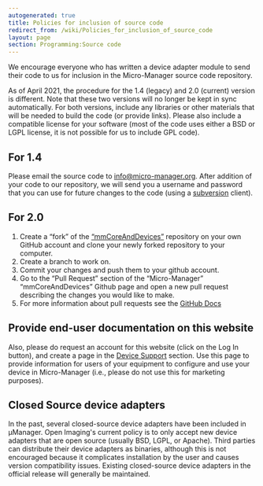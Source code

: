 ```yaml
---
autogenerated: true
title: Policies for inclusion of source code
redirect_from: /wiki/Policies_for_inclusion_of_source_code
layout: page
section: Programming:Source code
---
```


We encourage everyone who has written a device adapter module to send
their code to us for inclusion in the Micro-Manager source code
repository.

As of April 2021, the procedure for the 1.4 (legacy) and 2.0 (current)
version is different. Note that these two versions will no longer be
kept in sync automatically. For both versions, include any libraries or
other materials that will be needed to build the code (or provide
links). Please also include a compatible license for your software (most
of the code uses either a BSD or LGPL license, it is not possible for us
to include GPL code).

## For 1.4

Please email the source code to <info@micro-manager.org>. After addition
of your code to our repository, we will send you a username and password
that you can use for future changes to the code (using a
[subversion](http://subversion.tigris.org/) client).

## For 2.0

1.  Create a “fork” of the
    [“mmCoreAndDevices”](https://github.com/micro-manager/mmCoreAndDevices)
    repository on your own GitHub account and clone your newly forked
    repository to your computer.
2.  Create a branch to work on.
3.  Commit your changes and push them to your github account.
4.  Go to the “Pull Request” section of the “Micro-Manager”
    “mmCoreAndDevices” Github page and open a new pull request
    describing the changes you would like to make.
5.  For more information about pull requests see the [GitHub
    Docs](https://docs.github.com/en/github/collaborating-with-issues-and-pull-requests/creating-a-pull-request)

## Provide end-user documentation on this website

Also, please do request an account for this website (click on the Log In
button), and create a page in the [Device
Support](Device_Support) section. Use this page to provide
information for users of your equipment to configure and use your device
in Micro-Manager (i.e., please do not use this for marketing purposes).

## Closed Source device adapters

In the past, several closed-source device adapters have been included in
µManager. Open Imaging's current policy is to only accept new device
adapters that are open source (usually BSD, LGPL, or Apache). Third
parties can distribute their device adapters as binaries, although this
is not encouraged because it complicates installation by the user and
causes version compatibility issues. Existing closed-source device
adapters in the official release will generally be maintained.
